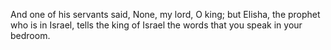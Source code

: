 And one of his servants said, None, my lord, O king; but Elisha, the prophet who is in Israel, tells the king of Israel the words that you speak in your bedroom.
